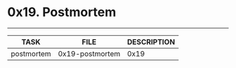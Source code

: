 # 0x19. Postmortem
---
| TASK | FILE   | DESCRIPTION |
| ---- | ------ | ----------- |
| postmortem    | 0x19-postmortem |    0x19   |
